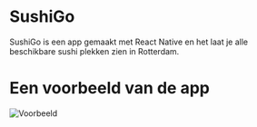# SushiGo
SushiGo is een app gemaakt met React Native en het laat je alle beschikbare sushi plekken zien in Rotterdam.

# Een voorbeeld van de app

![Voorbeeld](https://imgur.com/SueGRZG.gif)